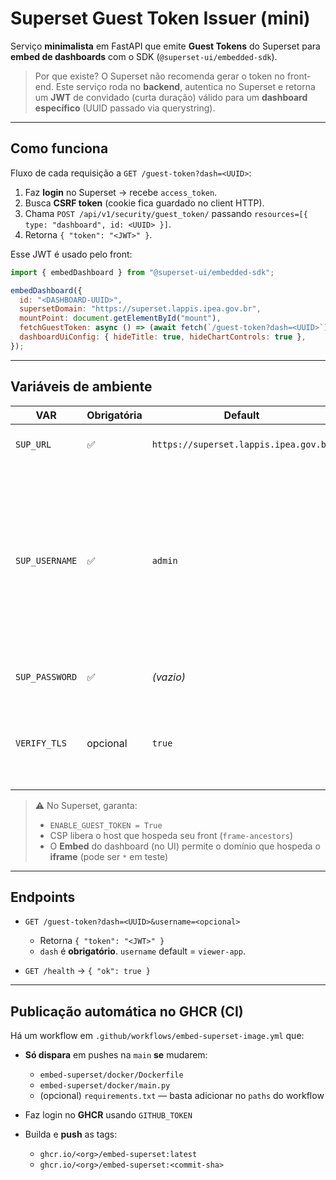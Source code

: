 # Superset Guest Token Issuer (mini)

Serviço **minimalista** em FastAPI que emite **Guest Tokens** do Superset para **embed de dashboards** com o SDK (`@superset-ui/embedded-sdk`).

> Por que existe?
> O Superset não recomenda gerar o token no front-end. Este serviço roda no **backend**, autentica no Superset e retorna um **JWT** de convidado (curta duração) válido para um **dashboard específico** (UUID passado via querystring).

---

## Como funciona

Fluxo de cada requisição a `GET /guest-token?dash=<UUID>`:

1. Faz **login** no Superset → recebe `access_token`.
2. Busca **CSRF token** (cookie fica guardado no client HTTP).
3. Chama `POST /api/v1/security/guest_token/` passando `resources=[{ type: "dashboard", id: <UUID> }]`.
4. Retorna `{ "token": "<JWT>" }`.

Esse JWT é usado pelo front:

```js
import { embedDashboard } from "@superset-ui/embedded-sdk";

embedDashboard({
  id: "<DASHBOARD-UUID>",
  supersetDomain: "https://superset.lappis.ipea.gov.br",
  mountPoint: document.getElementById("mount"),
  fetchGuestToken: async () => (await fetch(`/guest-token?dash=<UUID>`)).json().then(r => r.token),
  dashboardUiConfig: { hideTitle: true, hideChartControls: true },
});
```

---

## Variáveis de ambiente

| VAR            | Obrigatória | Default                               | Descrição                                                                                                       |
| -------------- | ----------- | ------------------------------------- | --------------------------------------------------------------------------------------------------------------- |
| `SUP_URL`      | ✅           | `https://superset.lappis.ipea.gov.br` | Base URL do Superset.                                                                                           |
| `SUP_USERNAME` | ✅           | `admin`                               | Usuário para login no Superset (ideal: uma conta **de serviço** com permissão mínima para emitir guest tokens). |
| `SUP_PASSWORD` | ✅           | *(vazio)*                             | Senha do usuário acima.                                                                                         |
| `VERIFY_TLS`   | opcional    | `true`                                | Use `false` para ignorar TLS self-signed em ambientes de teste.                                                 |

> ⚠️ No Superset, garanta:
>
> * `ENABLE_GUEST_TOKEN = True`
> * CSP libera o host que hospeda seu front (`frame-ancestors`)
> * O **Embed** do dashboard (no UI) permite o domínio que hospeda o **iframe** (pode ser `*` em teste)

---

## Endpoints

* `GET /guest-token?dash=<UUID>&username=<opcional>`

  * Retorna `{ "token": "<JWT>" }`
  * `dash` é **obrigatório**. `username` default = `viewer-app`.
* `GET /health` → `{ "ok": true }`

---

## Publicação automática no GHCR (CI)

Há um workflow em `.github/workflows/embed-superset-image.yml` que:

* **Só dispara** em pushes na `main` **se** mudarem:

  * `embed-superset/docker/Dockerfile`
  * `embed-superset/docker/main.py`
  * (opcional) `requirements.txt` — basta adicionar no `paths` do workflow
* Faz login no **GHCR** usando `GITHUB_TOKEN`
* Builda e **push** as tags:

  * `ghcr.io/<org>/embed-superset:latest`
  * `ghcr.io/<org>/embed-superset:<commit-sha>`
